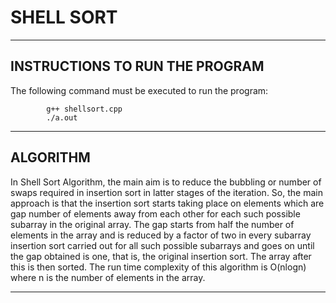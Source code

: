 # SHELL SORT
--------------------------------------
INSTRUCTIONS TO RUN THE PROGRAM
--------------------------------------

The following command must be executed to run the program:

            g++ shellsort.cpp
            ./a.out

--------------------------------------
ALGORITHM
--------------------------------------

In Shell Sort Algorithm, the main aim is to reduce the
bubbling or number of swaps required in insertion sort
in latter stages of the iteration. So, the main approach
is that the insertion sort starts taking place on elements
which are gap number of elements away from each other for
each such possible subarray in the original array. The gap
starts from half the number of elements in the array and
is reduced by a factor of two in every subarray insertion sort
carried out for all such possible subarrays and goes on until
the gap obtained is one, that is, the original insertion sort.
The array after this is then sorted. The run time complexity of
this algorithm is O(nlogn) where n is the number of elements in
the array.

--------------------------------------
